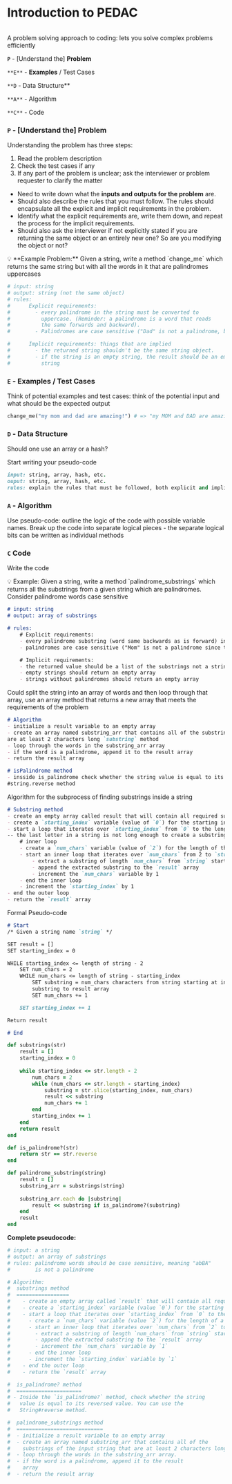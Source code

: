 # Introduction to PEDAC

```ruby

```

A problem solving approach to coding: lets you solve complex problems efficiently 

**`P`** - [Understand the] **Problem**

`**E**`  - **Examples** / Test Cases

`**D` - Data Structure**

`**A**` - Algorithm

`**C**` - Code

### `P` - [Understand the] Problem

Understanding the problem has three steps: 

1. Read the problem description
2. Check the test cases if any
3. If any part of the problem is unclear; ask the interviewer or problem requester to clarify the matter

- Need to write down what the **inputs and outputs for the problem** are.
- Should also describe the rules that you must follow. The rules should encapsulate all the explicit and implicit requirements in the problem.
- Identify what the explicit requirements are, write them down, and repeat the process for the implicit requirements.
- Should also ask the interviewer if not explicitly stated if you are returning the same object or an entirely new one? So are you modifying the object or not?

<aside>
💡 **Example Problem:** Given a string, write a method `change_me` which returns the same string but with all the words in it that are palindromes uppercases

</aside>

```ruby
# input: string
# output: string (not the same object)
# rules:
#      Explicit requirements:
#        - every palindrome in the string must be converted to
#          uppercase. (Reminder: a palindrome is a word that reads
#          the same forwards and backward).
#        - Palindromes are case sensitive ("Dad" is not a palindrome, but "dad" is.)

#      Implicit requirements: things that are implied 
#        - the returned string shouldn't be the same string object.
#        - if the string is an empty string, the result should be an empty
#          string
```

### `E` - Examples / Test Cases

Think of potential examples and test cases: think of the potential input and what should be the expected output 

```ruby
change_me("my mom and dad are amazing!") # => "my MOM and DAD are amazing!"
```

### `D` - Data Structure

Should one use an array or a hash?

Start writing your pseudo-code

```ruby
input: string, array, hash, etc.
ouput: string, array, hash, etc.
rules: explain the rules that must be followed, both explicit and implicit.
```

### `A` - Algorithm

Use pseudo-code: outline the logic of the code with possible variable names. Break up the code into separate logical pieces - the separate logical bits can be written as individual methods

### `C` Code

Write the code

<aside>
💡 Example: Given a string, write a method `palindrome_substrings` which returns all the substrings from a given string which are palindromes. Consider palindrome words case sensitive

</aside>

```markdown
# input: string
# output: array of substrings

# rules:
	# Explicit requirements:
	- every palindrome substring (word same backwards as is forward) in the string must be returned
	- palindromes are case sensitive ("Mom" is not a palindrome since there is not all lowercase)

	# Implicit requirements:
	- the returned value should be a list of the substrings not a string
	- empty strings should return an empty array
	- strings without palindromes should return an empty array

```

Could split the string into an array of words and then loop through that array, use an array method that returns a new array that meets the requirements of the problem

```markdown
# Algorithm 
- initialize a result variable to an empty array
- create an array named substring_arr that contains all of the substrings of the input string 
are at least 2 characters long `substring` method
- loop through the words in the substring_arr array
- if the word is a palindrome, append it to the result array
- return the result array

# isPalindrome method
- insside is_palindrome check whether the string value is equal to its reversed value. 
#string.reverse method
```

Algorithm for the subprocess of finding substrings inside a string

```markdown
# Substring method
- create an empty array called result that will contain all required substrings
- create a `starting_index` variable (value of `0`) for the starting index of a substring
- start a loop that iterates over `starting_index` from `0` to the length of the string minus 2
-- the last letter in a string is not long enough to create a substring (characters >= 2)
	# inner loop
	- create a `num_chars` variable (value of `2`) for the length of the substring
	- start an inner loop that iterates over `num_chars` from 2 to `string.length - starting_index`
		- extract a substring of length `num_chars` from `string` starting at `starting_index`
		- append the extracted substring to the `result` array
		- increment the `num_chars` variable by 1
	- end the inner loop
	- increment the `starting_index` by 1
- end the outer loop
- return the `result` array
```

Formal Pseudo-code

```markdown
# Start
/* Given a string name `string` */

SET result = []
SET starting_index = 0

WHILE starting_index <= length of string - 2
	SET num_chars = 2
	WHILE num_chars <= length of string - starting_index 
		SET substring = num_chars characters from string starting at index starting_index append
		substring to result array 
		SET num_chars += 1

	SET starting_index += 1

Return result

# End
```

```ruby
def substrings(str)
	result = []
	starting_index = 0
	
	while starting_index <= str.length - 2
		num_chars = 2
		while (num_chars <= str.length - starting_index)
			substring = str.slice(starting_index, num_chars)
			result << substring
			num_chars += 1
		end
		starting_index += 1
	end
	return result
end
```

```ruby
def is_palindrome?(str)
	return str == str.reverse
end
```

```ruby
def palindrome_substring(string)
	result = []
	substring_arr = substrings(string)
	
	substring_arr.each do |substring|
		result << substring if is_palindrome?(substring) 
	end
	result
end
```

**Complete pseudocode:**

```ruby
# input: a string
# output: an array of substrings
# rules: palindrome words should be case sensitive, meaning "abBA"
#        is not a palindrome

# Algorithm:
#  substrings method
#  =================
#    - create an empty array called `result` that will contain all required substrings
#    - create a `starting_index` variable (value `0`) for the starting index of a substring
#    - start a loop that iterates over `starting_index` from `0` to the length of the string minus 2
#      - create a `num_chars` variable (value `2`) for the length of a substring
#      - start an inner loop that iterates over `num_chars` from `2` to `string.length - starting_index`
#        - extract a substring of length `num_chars` from `string` starting at `starting_index`
#        - append the extracted substring to the `result` array
#        - increment the `num_chars` variable by `1`
#      - end the inner loop
#      - increment the `starting_index` variable by `1`
#    - end the outer loop
#    - return the `result` array

#  is_palindrome? method
#  =====================
# - Inside the `is_palindrome?` method, check whether the string
#   value is equal to its reversed value. You can use the
#   String#reverse method.

#  palindrome_substrings method
#  ============================
#  - initialize a result variable to an empty array
#  - create an array named substring_arr that contains all of the
#    substrings of the input string that are at least 2 characters long.
#  - loop through the words in the substring_arr array.
#  - if the word is a palindrome, append it to the result
#    array
#  - return the result array
```